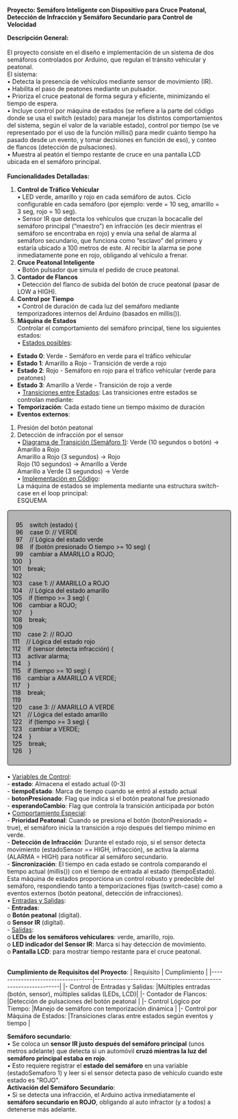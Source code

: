 <b>Proyecto: 	Semáforo Inteligente con Dispositivo para Cruce Peatonal, Detección de Infracción y Semáforo Secundario para Control de Velocidad</b>

<b>Descripción General:</b><br>
<br>
El proyecto consiste en el diseño e implementación de un sistema de dos semáforos controlados por Arduino, que regulan el tránsito vehicular y peatonal.<br>
El sistema:<br>
•	Detecta la presencia de vehículos mediante sensor de movimiento (IR).<br>
•	Habilita el paso de peatones mediante un pulsador.<br>
•	Prioriza el cruce peatonal de forma segura y eficiente, minimizando el tiempo de espera.<br>
•	Incluye control por máquina de estados (se refiere a la parte del código donde se usa el switch (estado) para manejar los distintos comportamientos del sistema, según el valor de la variable estado), control por tiempo (se ve representado por el uso de la función millis() para medir cuánto tiempo ha pasado desde un evento, y tomar decisiones en función de eso), y conteo de flancos (detección de pulsaciones).<br>
•	Muestra al peatón el tiempo restante de cruce en una pantalla LCD ubicada en el semáforo principal.<br>
<br>
<b>Funcionalidades Detalladas:</b>
1. <b>Control de Tráfico Vehicular</b><br>
•	LED verde, amarillo y rojo en cada semáforo de autos. Ciclo configurable en cada semáforo (por ejemplo: verde = 10 seg, amarillo = 3 seg, rojo = 10 seg).<br>
•	Sensor IR que detecta los vehículos que cruzan la bocacalle del semáforo principal (“maestro”) en infracción (es decir mientras el semáforo se encontraba en rojo) y envía una señal de alarma al semáforo secundario, que funciona como “esclavo” del primero y estaría ubicado a 100 metros de este. Al recibir la alarma se pone inmediatamente pone en rojo, obligando al vehículo a frenar.<br>
2. <b>Cruce Peatonal Inteligente</b><br>
•	Botón pulsador que simula el pedido de cruce peatonal.<br>
3. <b>Contador de Flancos</b><br>
•	Detección del flanco de subida del botón de cruce peatonal (pasar de LOW a HIGH).<br>
4. <b>Control por Tiempo</b><br>
•	Control de duración de cada luz del semáforo mediante temporizadores internos del Arduino (basados en millis()).<br>
5. <b>Máquina de Estados</b><br>
Controlar el comportamiento del semáforo principal, tiene los siguientes estados:<br>
•	<u>Estados posibles</u>:<br>
-	<b>Estado 0</b>: Verde - Semáforo en verde para el tráfico vehicular<br>
-	<b>Estado 1</b>: Amarillo a Rojo - Transición de verde a rojo<br>
-	<b>Estado 2</b>: Rojo - Semáforo en rojo para el tráfico vehicular (verde para peatones)<br>
-	<b>Estado 3</b>: Amarillo a Verde - Transición de rojo a verde<br>
•	<u>Transiciones entre Estados</u>:
Las transiciones entre estados se controlan mediante:<br>
-	<b>Temporización</b>: Cada estado tiene un tiempo máximo de duración<br>
-	<b>Eventos externos</b>:<br>
1.	Presión del botón peatonal<br>
2.	Detección de infracción por el sensor<br>
•	<u>Diagrama de Transición (Semáforo 1)</u>:
Verde 	          (10 segundos o botón)	→	Amarillo a Rojo<br>
Amarillo a Rojo  (3 segundos)	        →	Rojo<br>
Rojo 	          (10 segundos) 	    →	Amarillo a Verde<br>
Amarillo a Verde (3 segundos)	        →	Verde<br>
•	<u>Implementación en Código</u>:<br>
La máquina de estados se implementa mediante una estructura switch-case en el loop principal:<br>
ESQUEMA<br>
<div style="width: 500px; border: 2px solid rgb(118, 118, 118); padding: 10px; border-radius: 5px; background: rgb(180, 180, 180); color: black;">

&nbsp;&nbsp;95&nbsp;&nbsp;&nbsp;&nbsp;switch (estado) {<br>
&nbsp;&nbsp;96&nbsp;&nbsp;&nbsp;&nbsp;case 0: // VERDE<br>
&nbsp;&nbsp;97&nbsp;&nbsp;&nbsp;&nbsp;// Lógica del estado verde<br>
&nbsp;&nbsp;98&nbsp;&nbsp;&nbsp;&nbsp;if (botón presionado O tiempo >= 10 seg) {<br>
&nbsp;&nbsp;99&nbsp;&nbsp;&nbsp;&nbsp;cambiar a AMARILLO a ROJO;<br>
100&nbsp;&nbsp;&nbsp;&nbsp;}<br>
101&nbsp;&nbsp;&nbsp;&nbsp;break;<br>
102<br> 
103&nbsp;&nbsp;&nbsp;&nbsp;case 1: // AMARILLO a ROJO<br>
104&nbsp;&nbsp;&nbsp;&nbsp;// Lógica del estado amarillo<br>
105&nbsp;&nbsp;&nbsp;&nbsp;if (tiempo >= 3 seg) {<br>
106&nbsp;&nbsp;&nbsp;&nbsp;cambiar a ROJO;<br>
107&nbsp;&nbsp;&nbsp;&nbsp;	}<br>
108&nbsp;&nbsp;&nbsp;&nbsp;break;<br>
109&nbsp;&nbsp;&nbsp;&nbsp;<br>
110&nbsp;&nbsp;&nbsp;&nbsp;case 2: // ROJO<br>
111&nbsp;&nbsp;&nbsp;&nbsp;// Lógica del estado rojo<br>
112&nbsp;&nbsp;&nbsp;&nbsp;if (sensor detecta infracción) {<br>
113&nbsp;&nbsp;&nbsp;&nbsp;activar alarma;<br>
114&nbsp;&nbsp;&nbsp;&nbsp;}<br>
115&nbsp;&nbsp;&nbsp;&nbsp;if (tiempo >= 10 seg) {<br>
116&nbsp;&nbsp;&nbsp;&nbsp;cambiar a AMARILLO A VERDE;<br>
117&nbsp;&nbsp;&nbsp;&nbsp;}<br>
118&nbsp;&nbsp;&nbsp;&nbsp;break;<br>
119<br>
120&nbsp;&nbsp;&nbsp;&nbsp;case 3: // AMARILLO A VERDE<br>
121&nbsp;&nbsp;&nbsp;&nbsp;// Lógica del estado amarillo<br>
122&nbsp;&nbsp;&nbsp;&nbsp;if (tiempo >= 3 seg) {<br>
123&nbsp;&nbsp;&nbsp;&nbsp;cambiar a VERDE;<br>
124&nbsp;&nbsp;&nbsp;&nbsp;}<br>
125&nbsp;&nbsp;&nbsp;&nbsp;break;<br>
126&nbsp;&nbsp;&nbsp;&nbsp;}<br>
</div>
<br>
•	<u>Variables de Control</u>:<br>
-	<b>estado</b>: Almacena el estado actual (0-3)<br>
-	<b>tiempoEstado</b>: Marca de tiempo cuando se entró al estado actual<br>
-	<b>botonPresionado</b>: Flag que indica si el botón peatonal fue presionado<br>
-	<b>esperandoCambio</b>: Flag que controla la transición anticipada por botón<br>
•	<u>Comportamiento Especial</u>:<br>
-	<b>Prioridad Peatonal</b>: Cuando se presiona el botón (botonPresionado = true), el semáforo inicia la transición a rojo después del tiempo mínimo en verde.<br>
-	<b>Detección de Infracción</b>: Durante el estado rojo, si el sensor detecta movimiento (estadoSensor == HIGH, infracción), se activa la alarma (ALARMA = HIGH) para notificar al semáforo secundario.<br>
-	<b>Sincronización</b>: El tiempo en cada estado se controla comparando el tiempo actual (millis()) con el tiempo de entrada al estado (tiempoEstado).<br>
Esta máquina de estados proporciona un control robusto y predecible del semáforo, respondiendo tanto a temporizaciones fijas (switch-case) como a eventos externos (botón peatonal, detección de infracciones).<br>
•	<u>Entradas y Salidas</u>:<br>
-	<b>Entradas</b>:<br>
o	<b>Botón peatonal</b> (digital).<br>
o	<b>Sensor IR</b> (digital).<br>
-	<u>Salidas</u>:<br>
o	<b>LEDs de los semáforos vehiculares</b>: verde, amarillo, rojo.<br>
o	<b>LED indicador del Sensor IR</b>: Marca si hay detección de movimiento.<br>
o	<b>Pantalla LCD</b>: para mostrar tiempo restante para el cruce peatonal.<br>
<br>

<b>Cumplimiento de Requisitos del Proyecto</b>:
|          Requisito				|			Cumplimiento                                          |
|-----------------------------------|-----------------------------------------------------------------|
|-	Control de Entradas y Salidas:	|Múltiples entradas (botón, sensor), múltiples salidas (LEDs, LCD)|
|-	Contador de Flancos:			|Detección de pulsaciones del botón peatonal                      |
|-	Control Lógico por Tiempo:		|Manejo de semáforo con temporización dinámica                    |
|-	Control por Máquina de Estados:	|Transiciones claras entre estados según eventos y tiempo         |

<b>Semáforo secundario</b>:<br>
•	Se coloca un <b>sensor IR justo después del semáforo principal</b> (unos metros adelante) que detecta si un automóvil <b>cruzó mientras la luz del semáforo principal estaba en rojo</b>.<br>
•	Esto requiere registrar el <b>estado del semáforo</b> en una variable (estadoSemaforo 1) y leer si el sensor detecta paso de vehículo cuando este estado es "ROJO".<br>
<b>Activación del Semáforo Secundario</b>:<br>
•	Si se detecta una infracción, el Arduino activa inmediatamente el <b>semáforo secundario en ROJO</b>, obligando al auto infractor (y a todos) a detenerse más adelante.<br>
